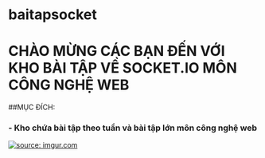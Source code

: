 # baitapsocket
<h1>CHÀO MỪNG CÁC BẠN ĐẾN VỚI KHO BÀI TẬP VỀ SOCKET.IO MÔN CÔNG NGHỆ WEB</h1>
##MỤC ĐÍCH:
<h3>- Kho chứa bài tập theo tuần và bài tập lớn môn công nghệ web</h3>
<a href="https://imgur.com/NZdgWbj"><img src="https://i.imgur.com/NZdgWbj.png" title="source: imgur.com" /></a>
